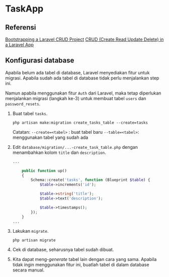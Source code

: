 # TaskApp

## Referensi
[Bootstrapping a Laravel CRUD Project](http://www.sitepoint.com/bootstrapping-laravel-crud-project/)
[CRUD (Create Read Update Delete) in a Laravel App](http://www.sitepoint.com/crud-create-read-update-delete-laravel-app/)

## Konfigurasi database
Apabila belum ada tabel di database, Laravel menyediakan fitur untuk migrasi. Apabila sudah ada tabel di database tidak perlu menjalankan step ini.

Namun apabila menggunakan fitur `Auth` dari Laravel, maka tetap diperlukan menjalankan migrasi (langkah ke-3) untuk membuat tabel `users` dan `password_resets`.

1. Buat tabel `tasks`.
    ```
    php artisan make:migration create_tasks_table --create=tasks
    ```
    Catatan:
    `--create=<tabel>` : buat tabel baru
    `--table=<tabel>`: menggunakan tabel yang sudah ada

2. Edit `database/migration/...-create_task_table.php` dengan menambahkan kolom `title` dan `description`.
    ```php
    ...
    
        public function up()
        {
            Schema::create('tasks', function (Blueprint $table) {
                $table->increments('id');
    
                $table->string('title');
                $table->text('description');
    
                $table->timestamps();
            });
        }
    ...
    ```

3. Lakukan `migrate`.
    ```
    php artisan migrate
    ```
4. Cek di database, seharusnya tabel sudah dibuat.
5. Kita dapat meng-_generate_ tabel lain dengan cara yang sama. Apabila tidak ingin menggunakan fitur ini, buatlah tabel di dalam database secara manual.

